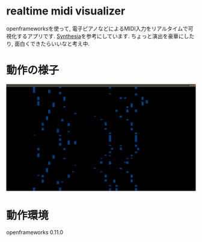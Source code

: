 # realtime midi visualizer

openframeworksを使って, 電子ピアノなどによるMIDI入力をリアルタイムで可視化するアプリです. [Synthesia](https://synthesiagame.com)を参考にしています. ちょっと演出を豪華にしたり, 面白くできたらいいなと考え中.

# 動作の様子
![動作イメージ](./img/image.png)

# 動作環境
openframeworks 0.11.0